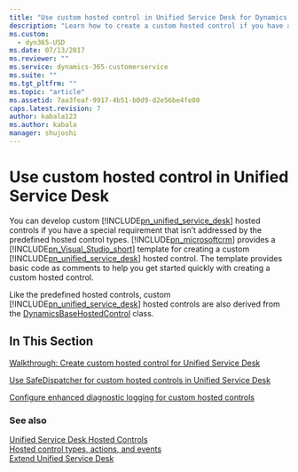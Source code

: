 ```yaml
---
title: "Use custom hosted control in Unified Service Desk for Dynamics 365 Customer Engagement| MicrosoftDocs"
description: "Learn how to create a custom hosted control if you have a special requirement that isn’t addressed by the predefined hosted control types in Unified Service Desk."
ms.custom:
  - dyn365-USD
ms.date: 07/13/2017
ms.reviewer: ""
ms.service: dynamics-365-customerservice
ms.suite: ""
ms.tgt_pltfrm: ""
ms.topic: "article"
ms.assetid: 7aa3feaf-9917-4b51-b0d9-d2e56be4fe80
caps.latest.revision: 7
author: kabala123
ms.author: kabala
manager: shujoshi
---
```

# Use custom hosted control in Unified Service Desk
You can develop custom [!INCLUDE[pn_unified_service_desk](../includes/pn-unified-service-desk.md)] hosted controls if you have a special requirement that isn’t addressed by the predefined hosted control types. [!INCLUDE[pn_microsoftcrm](../includes/pn-microsoftcrm.md)] provides a [!INCLUDE[pn_Visual_Studio_short](../includes/pn-visual-studio-short.md)] template for creating a custom [!INCLUDE[pn_unified_service_desk](../includes/pn-unified-service-desk.md)] hosted control. The template provides basic code as comments to help you get started quickly with creating a custom hosted control.  
  
 Like the predefined hosted controls, custom [!INCLUDE[pn_unified_service_desk](../includes/pn-unified-service-desk.md)] hosted controls are also derived from the [DynamicsBaseHostedControl](https://docs.microsoft.com/dotnet/api/microsoft.crm.unifiedservicedesk.dynamics.dynamicsbasehostedcontrol) class.  
  
## In This Section  
 [Walkthrough: Create custom hosted control for Unified Service Desk](../unified-service-desk/walkthrough-create-custom-hosted-control-for-unified-service-desk.md)  
  
 [Use SafeDispatcher for custom hosted controls in Unified Service Desk](../unified-service-desk/use-safedispatcher-custom-hosted-controls-unified-service-desk.md)  
  
 [Configure enhanced diagnostic logging for custom hosted controls](../unified-service-desk/configure-enhanced-diagnostic-logging-custom-hosted-controls.md)  
  
### See also  
 [Unified Service Desk Hosted Controls](../unified-service-desk/unified-service-desk-hosted-controls.md)   
 [Hosted control types, actions, and events](../unified-service-desk/hosted-control-types-actions-events.md)   
 [Extend Unified Service Desk](../unified-service-desk/extend-unified-service-desk.md)
